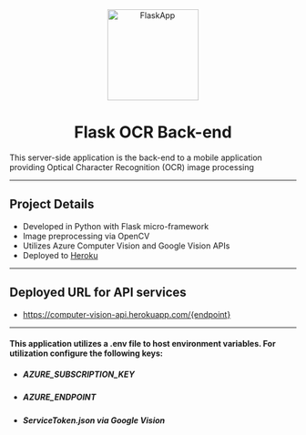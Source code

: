 <div align="center" markdown="1">

<img src="https://www.probytes.net/wp-content/uploads/2018/10/flask-logo-png-transparent.png" height="160" alt="FlaskApp">
<br/>

# Flask OCR Back-end

</div>

This server-side application is the back-end to a mobile application providing Optical Character Recognition (OCR) image processing

---

## Project Details

- Developed in Python with Flask micro-framework
- Image preprocessing via OpenCV
- Utilizes Azure Computer Vision and Google Vision APIs
- Deployed to [Heroku](https://www.heroku.com/)

---

## Deployed URL for API services

- https://computer-vision-api.herokuapp.com/{endpoint}

---

#### This application utilizes a .env file to host environment variables. For utilization configure the following keys:

- ##### AZURE_SUBSCRIPTION_KEY
- ##### AZURE_ENDPOINT
- ##### ServiceToken.json via Google Vision
